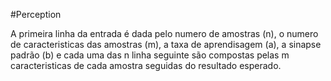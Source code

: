 #Perception

A primeira linha da entrada é dada pelo numero de amostras (n), o numero de caracteristicas das amostras (m), a taxa de aprendisagem (a), a sinapse padrão (b) e cada uma das n linha seguinte são compostas pelas m caracteristicas de cada amostra seguidas do resultado esperado.